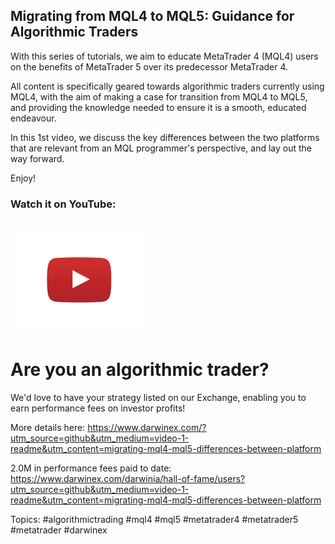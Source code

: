 ## Migrating from MQL4 to MQL5: Guidance for Algorithmic Traders

With this series of tutorials, we aim to educate MetaTrader 4 (MQL4) users on the benefits of MetaTrader 5 over its predecessor MetaTrader 4.

All content is specifically geared towards algorithmic traders currently using MQL4, with the aim of making a case for transition from MQL4 to MQL5, and providing the knowledge needed to ensure it is a smooth, educated endeavour.

In this 1st video, we discuss the key differences between the two platforms that are relevant from an MQL programmer's perspective, and lay out the way forward.

Enjoy!

### Watch it on YouTube:
<a href="https://www.youtube.com/watch?v=pwDgCr1KK1g&list=PLv-cA-4O3y9407-3MUxlH6LNa_1XuYlV-&index=1" target="_blank"><img src='../resources/images/video-play-button.png'  width='220' height='165' /></a>
---

# Are you an algorithmic trader? 

We'd love to have your strategy listed on our Exchange, enabling you to earn performance fees on investor profits!

More details here:
https://www.darwinex.com/?utm_source=github&utm_medium=video-1-readme&utm_content=migrating-mql4-mql5-differences-between-platform

2.0M in performance fees paid to date:
https://www.darwinex.com/darwinia/hall-of-fame/users?utm_source=github&utm_medium=video-1-readme&utm_content=migrating-mql4-mql5-differences-between-platform

Topics: #algorithmictrading #mql4 #mql5 #metatrader4 #metatrader5 #metatrader #darwinex

